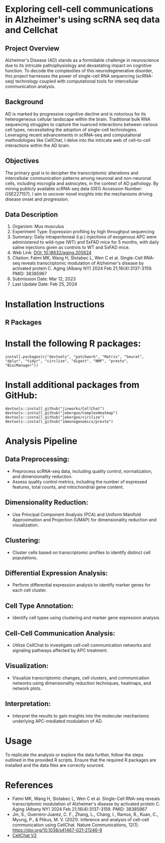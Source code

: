 # Exploring cell-cell communications in Alzheimer's using scRNA seq data and Cellchat

## Project Overview
Alzheimer's Disease (AD) stands as a formidable challenge in neuroscience due to its intricate pathophysiology and devastating impact on cognitive function. To decode the complexities of this neurodegenerative disorder, this project harnesses the power of single-cell RNA sequencing (scRNA-seq) technology coupled with computational tools for intercellular communication analysis.

## Background
AD is marked by progressive cognitive decline and is notorious for its heterogeneous cellular landscape within the brain. Traditional bulk RNA sequencing struggles to capture the nuanced interactions between various cell types, necessitating the adoption of single-cell technologies. Leveraging recent advancements in scRNA-seq and computational methodologies like CellChat, I delve into the intricate web of cell-to-cell interactions within the AD brain.

## Objectives
The primary goal is to decipher the transcriptomic alterations and intercellular communication patterns among neuronal and non-neuronal cells, including microglia and astrocytes, in the context of AD pathology. By mining publicly available scRNA-seq data (GEO Accession Number: GSE227157), I aim to uncover novel insights into the mechanisms driving disease onset and progression.

## Data Description
1. Organism: Mus musculus
2. Experiment Type: Expression profiling by high throughput sequencing
3. Summary: Daily intraperitoneal (i.p.) injections of exogenous APC were administered to wild-type (WT) and 5xFAD mice for 5 months, with daily saline injections given as controls to WT and 5xFAD mice.
4. Web Link: [DOI: 10.18632/aging.205624](https://doi.org/10.18632/aging.205624)
5. Citation: Fatmi MK, Wang H, Slotabec L, Wen C et al. Single-Cell RNA-seq reveals transcriptomic modulation of Alzheimer's disease by activated protein C. Aging (Albany NY) 2024 Feb 21;16(4):3137-3159. PMID: 38385967
6. Submission Date: Mar 12, 2023
7. Last Update Date: Feb 25, 2024

# Installation Instructions

## R Packages

# Install the following R packages:

```
install.packages(c("devtools", "patchwork", "Matrix", "Seurat", "dplyr", "tidyr", "circlize", "digest", "NMF", "presto", "BiocManager"))
```

# Install additional packages from GitHub:

```
devtools::install_github("jinworks/CellChat")
devtools::install_github("jokergoo/ComplexHeatmap")
devtools::install_github("jokergoo/circlize")
devtools::install_github("immunogenomics/presto")
```

# Analysis Pipeline

## Data Preprocessing:
- Preprocess scRNA-seq data, including quality control, normalization, and dimensionality reduction.
- Assess quality control metrics, including the number of expressed features, total counts, and mitochondrial gene content.

## Dimensionality Reduction:
- Use Principal Component Analysis (PCA) and Uniform Manifold Approximation and Projection (UMAP) for dimensionality reduction and visualization.

## Clustering:
- Cluster cells based on transcriptomic profiles to identify distinct cell populations.

## Differential Expression Analysis:
- Perform differential expression analysis to identify marker genes for each cell cluster.

## Cell Type Annotation:
- Identify cell types using clustering and marker gene expression analysis.

## Cell-Cell Communication Analysis:
- Utilize CellChat to investigate cell-cell communication networks and signaling pathways affected by APC treatment.

## Visualization:
- Visualize transcriptomic changes, cell clusters, and communication networks using dimensionality reduction techniques, heatmaps, and network plots.

## Interpretation:
- Interpret the results to gain insights into the molecular mechanisms underlying APC-mediated modulation of AD.


# Usage
To replicate the analysis or explore the data further, follow the steps outlined in the provided R scripts. Ensure that the required R packages are installed and the data files are correctly sourced.

# References
- Fatmi MK, Wang H, Slotabec L, Wen C et al. Single-Cell RNA-seq reveals transcriptomic modulation of Alzheimer's disease by activated protein C. Aging (Albany NY) 2024 Feb 21;16(4):3137-3159. PMID: 38385967
- Jin, S., Guerrero‐Juarez, C. F., Zhang, L., Chang, I., Ramos, R., Kuan, C., Myung, P., & Plikus, M. V. (2021). Inference and analysis of cell-cell communication using CellChat. Nature Communications, 12(1). https://doi.org/10.1038/s41467-021-21246-9
- [CellChat V2](https://github.com/jinworks/CellChat) 
